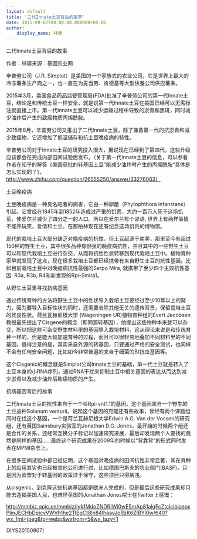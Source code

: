 ```yaml
---
layout: default
title: '二代Innate土豆背后的故事'
date: 2015-09-07T00:00:00.000000+08:00
author:
    display_name: 林啸
---
```


二代Innate土豆背后的故事

作者：林啸来源：基因农业网

辛普劳公司（J.R. Simplot）是美国的一个家族式的农业公司，它是世界上最大的冷冻薯条生产商之一，也一直在为麦当劳、肯德基等大型快餐公司供应薯条。

2015年3月，美国食品药品监督管理局(FDA)批准了辛普劳公司的第一代Innate土豆，结论是和传统土豆一样安全，就是说第一代Innate土豆在美国已经可以无需标注就直接上市。第一代Innate土豆可以减少运输过程中导致的淤青和黑斑，同时减少油炸后产生的致癌物质丙烯酰胺。

2015年8月，辛普劳公司又推出了二代Innate土豆，除了兼备第一代的抗淤青和减少致癌物，它还增加了低温储存和抗土豆晚疫病的特性。

辛普劳公司对于Innate土豆的研究投入很大，据说现在已经到了第四代，这些升级应该都会在完成内部田间试验后发布。（关于第一代Innate土豆的信息，可以参看作者在知乎的解答《美国获批的转基因土豆”能减少油炸时产生的丙烯酰胺“具体是怎么实现的？》，http://www.zhihu.com/question/26555250/answer/33276063）

土豆晚疫病

土豆晚疫病是一种臭名昭著的病害，它由一种卵菌（Phytophthora infanstans）引起。它曾经在1845年到1852年造成过严重的饥荒，大约一百万人死于这场饥荒，使爱尔兰减少了四分之一的人口。所以在爱尔兰有个谚语, 世界上有两样事情不能开玩笑，爱情和土豆。在都柏林现在还有纪念这场饥荒的博物馆。

现代的栽培土豆大部分缺乏对晚疫病的抗性，但土豆起源于南美，那里至今有超过150种的野生土豆，其中很多品种有很强的晚疫病抗性，并且其中的一些野生土豆可以和现代栽培土豆进行杂交，从而将抗性性状转移到现代栽培土豆中。植物育种家早就发现了这点，现在很多栽培土豆都已经携带有来自野生土豆的抗性基因。比如目前栽培土豆中对晚疫病抗性最强的Sarpo Mira, 就携带了至少四个主效抗性基因: R3a, R3b, R4和新发现的Rpi-Smira1。

从野生土豆里寻找抗病基因

通过传统育种的方法将野生土豆中的性状导入栽培土豆要经过至少10年以上的努力，因为要导入目标性状的同时，还需要去除其他无关的遗传背景，保留栽培土豆的优良性状。荷兰瓦赫尼根大学 (Wageningen UR)植物育种组的Evert Jacobsen教授最先提出了Cisgene的概念（即同源转基因），他提出这些物种本来就可以杂交，所以把这些可杂交野生材料里的基因导入栽培材料，这从理论来说是和传统育种一样的，但是能大幅加速育种的过程，而且可以很轻易地叠加不同材料里的不同基因。值得注意的是，其实来自外源的转基因，只要通过严格的安全测试，也同样不会有任何安全问题，比如如今非常普遍的来自于细菌的Bt抗虫基因等。

这个Cisgenic的概念就是Simplot公司Innate土豆的基础，第一代土豆就是转入了土豆本身的小RNA序列，通过RNA干扰来抑制土豆中相关基因的表达从而达到减少淤青以及减少油炸后致癌物质的产生。

抗病基因背后的故事

二代Innate土豆的抗性来自于一个叫Rpi-vnt1.1的基因，这个基因来自一个野生的土豆品种Solanum venturii。说起这个基因的克隆还有些故事，曾经有两个课题组同时在找这个基因，一个是荷兰瓦赫尼根大学Edwin A.G. Van der Vossen的研究组，还有英国Sainsbury实验室的Jonathan D.G. Jones，最开始的时候两个组还是合作的关系，还经常互换分子标记以加速研究进展，最后却发现两个人要找的竟然是同样的基因......最终这个研究成果在2009年的时候以“背靠背”的形式同时发表在MPMI杂志上。

在很多田间试验中都已经证明，这个基因对晚疫病的田间抗性非常显著，其在育种上的应用其实也已经被其他公司进行过，比如德国巴斯夫的农业部门(BASF)，只是因为欧盟对于转基因的政策过于保守，这些项目只得搁浅。

从cisgenic，到克隆这些抗病基因都是欧洲人完成的，但是最后这些研究成果却只能去造福美国人民，也难怪英国的Jonathan Jones院士在Twitter上感慨：

http://mmbiz.qpic.cn/mmbiz/lyk1MdpZNDRIWj0wE5mAp81alqFcZtcicibiaeoxPlmJECHbDpicvVWVh1he2TtEgCt8ln84lhaayJoRzK6ZIBYl0w/640?wx_fmt=jpeg&tp=webp&wxfrom=5&wx_lazy=1

(XYS20150907)

